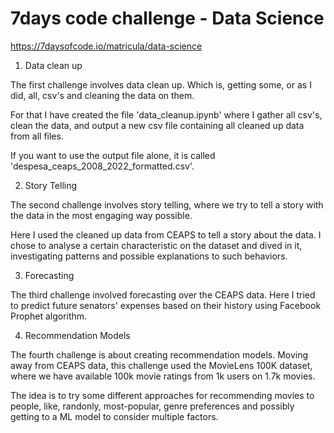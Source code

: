 # 7days code challenge - Data Science
https://7daysofcode.io/matricula/data-science

1. Data clean up

The first challenge involves data clean up. Which is, getting some, or as I did, all, csv's and cleaning the data on them.

For that I have created the file 'data_cleanup.ipynb' where I gather all csv's, clean the data, and output a new csv file containing all cleaned up data from all files.

If you want to use the output file alone, it is called 'despesa_ceaps_2008_2022_formatted.csv'.

2. Story Telling

The second challenge involves story telling, where we try to tell a story with the data in the most engaging way possible.

Here I used the cleaned up data from CEAPS to tell a story about the data. I chose to analyse a certain characteristic on the dataset and dived in it, investigating patterns and possible explanations to such behaviors.

3. Forecasting

The third challenge involved forecasting over the CEAPS data. Here I tried to predict future senators' expenses based on their history using Facebook Prophet algorithm.

4. Recommendation Models

The fourth challenge is about creating recommendation models. Moving away from CEAPS data, this challenge used the MovieLens 100K dataset, where we have available 100k movie ratings from 1k users on 1.7k movies.

The idea is to try some different approaches for recommending movies to people, like, randonly, most-popular, genre preferences and possibly getting to a ML model to consider multiple factors.
